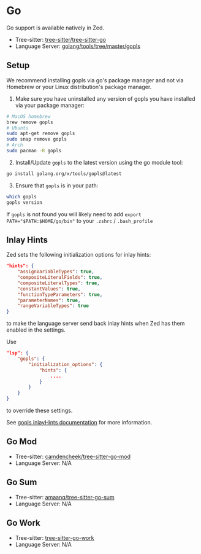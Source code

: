 # Go

Go support is available natively in Zed.

- Tree-sitter: [tree-sitter/tree-sitter-go](https://github.com/tree-sitter/tree-sitter-go)
- Language Server: [golang/tools/tree/master/gopls](https://github.com/golang/tools/tree/master/gopls)

## Setup

We recommend installing gopls via go's package manager and not via Homebrew or your Linux distribution's package manager.

1. Make sure you have uninstalled any version of gopls you have installed via your package manager:

```sh
# MacOS homebrew
brew remove gopls
# Ubuntu
sudo apt-get remove gopls
sudo snap remove gopls
# Arch
sudo pacman -R gopls
```

2. Install/Update `gopls` to the latest version using the go module tool:

```sh
go install golang.org/x/tools/gopls@latest
```

3. Ensure that `gopls` is in your path:

```sh
which gopls
gopls version
```

If `gopls` is not found you will likely need to add `export PATH="$PATH:$HOME/go/bin"` to your `.zshrc` / `.bash_profile`

## Inlay Hints

Zed sets the following initialization options for inlay hints:

```json
"hints": {
    "assignVariableTypes": true,
    "compositeLiteralFields": true,
    "compositeLiteralTypes": true,
    "constantValues": true,
    "functionTypeParameters": true,
    "parameterNames": true,
    "rangeVariableTypes": true
}
```

to make the language server send back inlay hints when Zed has them enabled in the settings.

Use

```json
"lsp": {
    "gopls": {
        "initialization_options": {
            "hints": {
                ....
            }
        }
    }
}
```

to override these settings.

See [gopls inlayHints documentation](https://github.com/golang/tools/blob/master/gopls/doc/inlayHints.md) for more information.

## Go Mod

- Tree-sitter: [camdencheek/tree-sitter-go-mod](https://github.com/camdencheek/tree-sitter-go-mod)
- Language Server: N/A

## Go Sum

- Tree-sitter: [amaanq/tree-sitter-go-sum](https://github.com/amaanq/tree-sitter-go-sum)
- Language Server: N/A

## Go Work

- Tree-sitter:
  [tree-sitter-go-work](https://github.com/d1y/tree-sitter-go-work)
- Language Server: N/A
